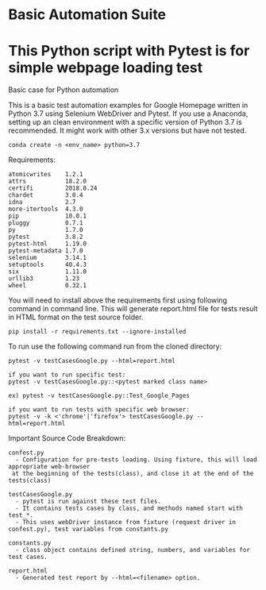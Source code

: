 # Basic Automation Suite
This Python script with Pytest is for simple webpage loading test
=======
Basic case for Python automation 

This is a basic test automation examples for Google Homepage written in Python 3.7 using Selenium WebDriver and Pytest.
If you use a Anaconda, setting up an clean environment with a specific version of Python 3.7 is recommended. It might work with other 3.x versions but have not tested. 

```
conda create -n <env_name> python=3.7
```

Requirements:
```
atomicwrites    1.2.1    
attrs           18.2.0   
certifi         2018.8.24
chardet         3.0.4    
idna            2.7      
more-itertools  4.3.0    
pip             10.0.1   
pluggy          0.7.1    
py              1.7.0    
pytest          3.8.2    
pytest-html     1.19.0   
pytest-metadata 1.7.0    
selenium        3.14.1   
setuptools      40.4.3   
six             1.11.0   
urllib3         1.23     
wheel           0.32.1  
```

You will need to install above the requirements first using following command in command line.
This will generate report.html file for tests result in HTML format on the test source folder. 
```
pip install -r requirements.txt --ignore-installed
```

To run use the following command run from the cloned directory:
```
pytest -v testCasesGoogle.py --html=report.html

if you want to run specific test:
pytest -v testCasesGoogle.py::<pytest marked class name>

ex) pytest -v testCasesGoogle.py::Test_Google_Pages

if you want to run tests with specific web browser:
pytest -v -k <'chrome'|'firefox'> testCasesGoogle.py --html=report.html 

```

Important Source Code Breakdown:
```
confest.py 
  - Configuration for pre-tests loading. Using fixture, this will load appropriate web-browser
 at the beginning of the tests(class), and close it at the end of the tests(class)

testCasesGoogle.py
  - pytest is run against these test files. 
  - It contains tests cases by class, and methods named start with test_*.
  - This uses webDriver instance from fixture (request driver in confest.py), test variables from constants.py 
  
constants.py
  - class object contains defined string, numbers, and variables for test cases. 
  
report.html 
  - Generated test report by --html=<filename> option.
```
